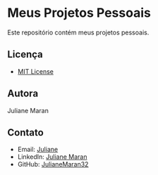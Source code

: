 # Meus Projetos Pessoais

Este repositório contém meus projetos pessoais.

## Licença

- [MIT License](LICENSE)

## Autora

Juliane Maran

## Contato	

- Email: [Juliane](mailto:julianemaran@gmail.com)
- LinkedIn: [Juliane Maran](https://www.linkedin.com/in/juliane-maran-168b73133)
- GitHub: [JulianeMaran32](https://github.com/JulianeMaran32)
